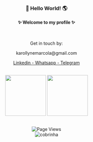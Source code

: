 <h3 align="center"> 👋 Hello World! 🌎 </h3>

<h4 align="center"> ✨ Welcome to my profile ✨ </h4>
</br>
<div align="center">
 <p> Get in touch by: </p>
 <p>karollynemarcola@gmail.com </p>
 <a href= "https://www.linkedin.com/in/karollyne-marcola-a93472195/" target="_blank"> Linkedin </a>
 <a href="https://api.whatsapp.com/send?phone=5544991536881/" target="_blank"> -  Whatsapp </a>
 <a href="https://t.me/Karollyne_Marcola" target="_blank"> - Telegram </a>
</div>
</br>
<p align="center"> 
<img height="130px" src="https://github-readme-stats.vercel.app/api?username=marcollyne&hide_title=true&hide_border=true&show_icons=true&include_all_commits=true&count_private=true&line_height=21&text_color=000&icon_color=000&bg_color=0,ea6161,ffc64d,fffc4d,52fa5a&theme=graywhite">
 
<img height="130px" src="https://github-readme-stats.vercel.app/api/top-langs/?username=marcollyne&hide_title=false&hide_border=true&layout=compact&langs_count=8&text_color=ffffff&icon_color=ffffff_color=0,&theme=github_dark">
</p>
 
</br>

<div align="center">
<img src="https://api.visitorbadge.io/api/visitors?path=marcollyne%2Fmarcollyne&amp;label=VISITORS&amp;labelColor=%231a1b27&amp;countColor=%231a1b27&style=flat" alt="Page Views">
</div> 

<div align="center">
<img src="https://github.com/marcollyne/marcollyne/blob/output/github-contribution-grid-snake.svg" alt="cobrinha" /> 
</div>

</div>
